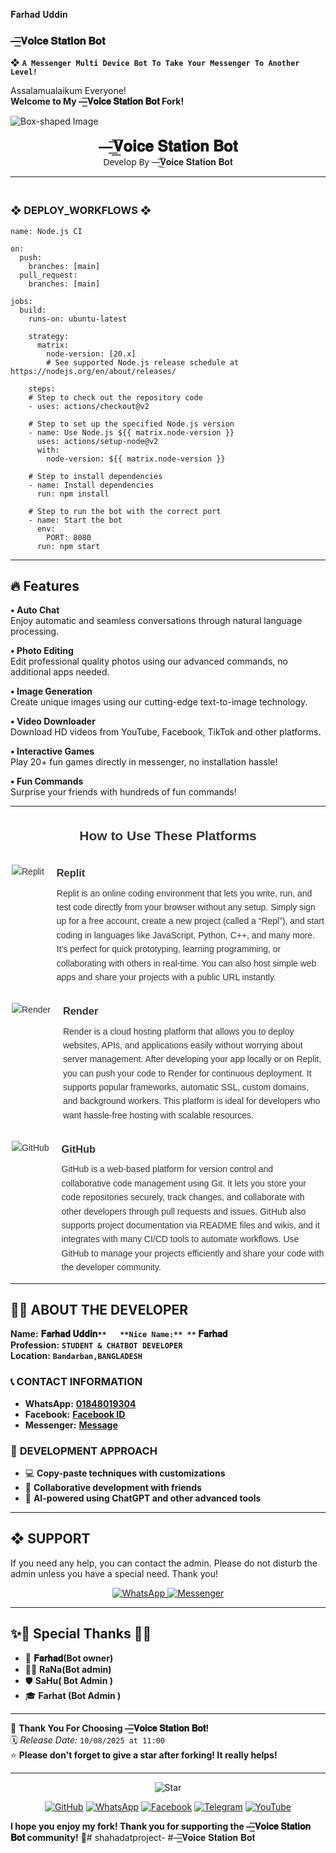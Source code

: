 𝐅𝐚𝐫𝐡𝐚𝐝 𝐔𝐝𝐝𝐢𝐧

### —͟͟͞͞𝐕𝐨𝐢𝐜𝐞 𝐒𝐭𝐚𝐭𝐢𝐨𝐧 𝐁𝐨𝐭
❖ **`A Messenger Multi Device Bot To Take Your Messenger To Another Level!`** 



Assalamualaikum Everyone!  
**Welcome to My —͟͟͞͞𝐕𝐨𝐢𝐜𝐞 𝐒𝐭𝐚𝐭𝐢𝐨𝐧 𝐁𝐨𝐭 Fork!**

![Box-shaped Image](https://i.imgur.com/VLkRDvN.jpeg)

<p align="center" style="animation: glow 2s infinite alternate; font-family: 'Segoe UI', Tahoma, Geneva, Verdana, sans-serif;">
  <span style="font-size: 24px; font-weight: bold;">—͟͟͞͞𝐕𝐨𝐢𝐜𝐞 𝐒𝐭𝐚𝐭𝐢𝐨𝐧 𝐁𝐨𝐭</span><br>
  <span> Develop By —͟͟͞͞𝐕𝐨𝐢𝐜𝐞 𝐒𝐭𝐚𝐭𝐢𝐨𝐧 𝐁𝐨𝐭</span>
</p>


_______
### <br>   ❖ DEPLOY_WORKFLOWS ❖
```
name: Node.js CI

on:
  push:
    branches: [main]
  pull_request:
    branches: [main]

jobs:
  build:
    runs-on: ubuntu-latest

    strategy:
      matrix:
        node-version: [20.x]
        # See supported Node.js release schedule at https://nodejs.org/en/about/releases/

    steps:
    # Step to check out the repository code
    - uses: actions/checkout@v2

    # Step to set up the specified Node.js version
    - name: Use Node.js ${{ matrix.node-version }}
      uses: actions/setup-node@v2
      with:
        node-version: ${{ matrix.node-version }}

    # Step to install dependencies
    - name: Install dependencies
      run: npm install

    # Step to run the bot with the correct port
    - name: Start the bot
      env:
        PORT: 8080
      run: npm start
```

___

## 🔥 Features  

**• Auto Chat**  
Enjoy automatic and seamless conversations through natural language processing.  

**• Photo Editing**  
Edit professional quality photos using our advanced commands, no additional apps needed.  

**• Image Generation**  
Create unique images using our cutting-edge text-to-image technology.  

**• Video Downloader**  
Download HD videos from YouTube, Facebook, TikTok and other platforms.  

**• Interactive Games**  
Play 20+ fun games directly in messenger, no installation hassle!  

**• Fun Commands**  
Surprise your friends with hundreds of fun commands!  
___

<div style="max-width: 500px; margin: auto; font-family: Arial, sans-serif; line-height: 1.6; color: #333;">

  <h2 style="text-align: center; margin-bottom: 30px;">How to Use These Platforms</h2>

  <div style="display: flex; align-items: flex-start; margin-bottom: 30px;">
    <img src="https://img.icons8.com/color/48/000000/replit.png" alt="Replit" style="margin-right: 20px; flex-shrink: 0;" />
    <div>
      <h3 style="margin: 0 0 8px;">Replit</h3>
      <p style="margin: 0;">
        Replit is an online coding environment that lets you write, run, and test code directly from your browser without any setup.  
        Simply sign up for a free account, create a new project (called a “Repl”), and start coding in languages like JavaScript, Python, C++, and many more.  
        It’s perfect for quick prototyping, learning programming, or collaborating with others in real-time.  
        You can also host simple web apps and share your projects with a public URL instantly.
      </p>
    </div>
  </div>

  <div style="display: flex; align-items: flex-start; margin-bottom: 30px;">
    <img src="https://img.icons8.com/fluency/48/000000/cloud.png" alt="Render" style="margin-right: 20px; flex-shrink: 0;" />
    <div>
      <h3 style="margin: 0 0 8px;">Render</h3>
      <p style="margin: 0;">
        Render is a cloud hosting platform that allows you to deploy websites, APIs, and applications easily without worrying about server management.  
        After developing your app locally or on Replit, you can push your code to Render for continuous deployment.  
        It supports popular frameworks, automatic SSL, custom domains, and background workers.  
        This platform is ideal for developers who want hassle-free hosting with scalable resources.
      </p>
    </div>
  </div>

  <div style="display: flex; align-items: flex-start;">
    <img src="https://img.icons8.com/fluency/48/000000/github.png" alt="GitHub" style="margin-right: 20px; flex-shrink: 0;" />
    <div>
      <h3 style="margin: 0 0 8px;">GitHub</h3>
      <p style="margin: 0;">
        GitHub is a web-based platform for version control and collaborative code management using Git.  
        It lets you store your code repositories securely, track changes, and collaborate with other developers through pull requests and issues.  
        GitHub also supports project documentation via README files and wikis, and it integrates with many CI/CD tools to automate workflows.  
        Use GitHub to manage your projects efficiently and share your code with the developer community.
      </p>
    </div>
  </div>

</div>




---




## 👨‍💻 **ABOUT THE DEVELOPER**  
  
**Name:** **𝐅𝐚𝐫𝐡𝐚𝐝 𝐔𝐝𝐝𝐢𝐧`**  
**Nice Name:** **` 𝐅𝐚𝐫𝐡𝐚𝐝**  
**Profession:** **`STUDENT & CHATBOT DEVELOPER`**  
**Location:** **`Bandarban,BANGLADESH`**  

### 📞 **CONTACT INFORMATION**  
- **WhatsApp:** **[01848019304](https://wa.me/+8801848019304)**  
- **Facebook:** **[Facebook ID](https://facebook.com/100041336504284)**  
- **Messenger:** **[Message](https://m.me/100041336504284)**  

### 🚀 **DEVELOPMENT APPROACH**  
- 💻 **Copy-paste techniques with customizations**  
- 🤝 **Collaborative development with friends**  
- 🤖 **AI-powered using ChatGPT and other advanced tools**  




---





## ❖ SUPPORT  
If you need any help, you can contact the admin.
Please do not disturb the admin unless you have a special need. Thank you! 

<p align="center">
  <a href="https://wa.me/+8801848019304?text=Assalamualaikum%20Admin%20Farhad%20Uddin%20Need%20Help%20Please%20Brother%20🫶">
    <img alt="WhatsApp" src="https://img.shields.io/badge/WhatsApp-25D366?style=for-the-badge&logo=whatsapp&logoColor=white">
  </a>
  <a href="https://m.me/100041336504284">
    <img alt="Messenger" src="https://img.shields.io/badge/Messenger-00B2FF?style=for-the-badge&logo=messenger&logoColor=white">
  </a>
</p>

---

## ✨🌟 Special Thanks 🌟✨

- 🚀 **𝐅𝐚𝐫𝐡𝐚𝐝(Bot owner)**  
- 🧙‍♂️ **RaNa(Bot admin)**
- 🛡️ **SaHu( Bot Admin )**
- 🎓 **Farhat (Bot Admin )** 

---

💖 **Thank You For Choosing —͟͟͞͞𝐕𝐨𝐢𝐜𝐞 𝐒𝐭𝐚𝐭𝐢𝐨𝐧 𝐁𝐨𝐭!**  
🗓️ *Release Date:* `10/08/2025 at 11:00`  
⭐ **Please don't forget to give a star after forking! It really helps!**

---

<p align="center">
  <img src="https://img.icons8.com/emoji/48/000000/star-emoji.png" alt="Star" />
</p>

<p align="center">
  <a href="https://github.com/ranavai92202-boop"><img src="https://img.icons8.com/fluency/48/000000/github.png" alt="GitHub"></a>
  <a href="https://wa.me/+88018848019304"><img src="https://img.icons8.com/color/48/000000/whatsapp.png" alt="WhatsApp"></a>
  <a href="https://facebook.com/100041336504284"><img src="https://img.icons8.com/fluency/48/000000/facebook.png" alt="Facebook"></a>
  <a href="https://t.me/@Farhad_vai2_0"><img src="https://img.icons8.com/color/48/000000/telegram-app.png" alt="Telegram"></a>
  <a href="https://youtube.com/@Farhad.vai2.0"><img src="https://img.icons8.com/color/48/000000/youtube-play.png" alt="YouTube"></a>
</p>

**I hope you enjoy my fork! Thank you for supporting the —͟͟͞͞𝐕𝐨𝐢𝐜𝐞 𝐒𝐭𝐚𝐭𝐢𝐨𝐧 𝐁𝐨𝐭 community!** 🌺# shahadatproject-
#—͟͟͞͞𝐕𝐨𝐢𝐜𝐞 𝐒𝐭𝐚𝐭𝐢𝐨𝐧 𝐁𝐨𝐭
